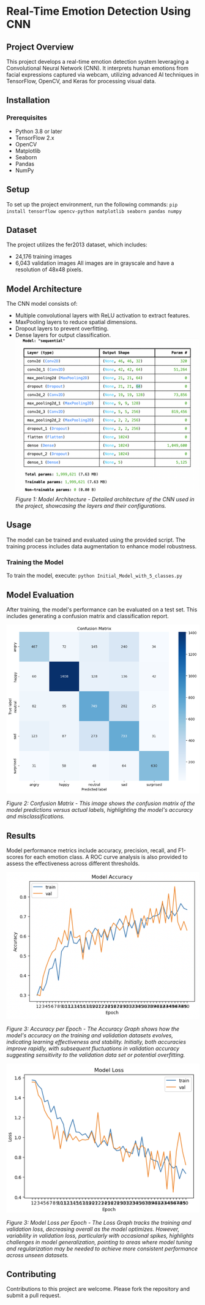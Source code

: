 # Real-Time Emotion Detection Using CNN

## Project Overview

This project develops a real-time emotion detection system leveraging a Convolutional Neural Network (CNN). It interprets human emotions from facial expressions captured via webcam, utilizing advanced AI techniques in TensorFlow, OpenCV, and Keras for processing visual data.

## Installation

### Prerequisites
- Python 3.8 or later
- TensorFlow 2.x
- OpenCV
- Matplotlib
- Seaborn
- Pandas
- NumPy

## Setup
To set up the project environment, run the following commands:
`pip install tensorflow opencv-python matplotlib seaborn pandas numpy`

## Dataset
The project utilizes the fer2013 dataset, which includes:
- 24,176 training images
- 6,043 validation images
All images are in grayscale and have a resolution of 48x48 pixels.

## Model Architecture
The CNN model consists of:
- Multiple convolutional layers with ReLU activation to extract features.
- MaxPooling layers to reduce spatial dimensions.
- Dropout layers to prevent overfitting.
- Dense layers for output classification.
![Model Architecture](ModelArchitecture.png)
*Figure 1: Model Architecture - Detailed architecture of the CNN used in the project, showcasing the layers and their configurations.*

## Usage
The model can be trained and evaluated using the provided script. The training process includes data augmentation to enhance model robustness.

### Training the Model
To train the model, execute:
`python Initial_Model_with_5_classes.py`

## Model Evaluation
After training, the model's performance can be evaluated on a test set. This includes generating a confusion matrix and classification report.

![Confusion Matrix](image.png)

*Figure 2: Confusion Matrix - This image shows the confusion matrix of the model predictions versus actual labels, highlighting the model's accuracy and misclassifications.*
## Results
Model performance metrics include accuracy, precision, recall, and F1-scores for each emotion class. A ROC curve analysis is also provided to assess the effectiveness across different thresholds.

![Accurcy Metric](Accuracy.png)

*Figure 3: Accuracy per Epoch - The Accuracy Graph shows how the model's accuracy on the training and validation datasets evolves, indicating learning effectiveness and stability. Initially, both accuracies improve rapidly, with subsequent fluctuations in validation accuracy suggesting sensitivity to the validation data set or potential overfitting.*

![Loss Metric](Loss.png)

*Figure 3: Model Loss per Epoch - The Loss Graph tracks the training and validation loss, decreasing overall as the model optimizes. However, variability in validation loss, particularly with occasional spikes, highlights challenges in model generalization, pointing to areas where model tuning and regularization may be needed to achieve more consistent performance across unseen datasets.*

## Contributing
Contributions to this project are welcome. Please fork the repository and submit a pull request.
